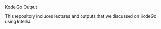 Kode Go Output

This repository includes lectures and outputs that we discussed on KodeGo using IntelliJ.
